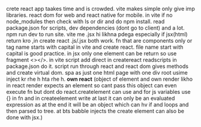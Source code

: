 crete react app taakes time and is crowded.
 vite makes simple only give imp libraries.
 react dom for web and react native for mobile.
 in vite if no node_modules then check with ls or dir and do npm install.
 read package.json for scripts, dev dependencies (dont go to client) and a lot.
 npm run dev to run site.
 vite me .jsx hi likhna pdega especially if jsx(html) return kro ,in create react .js/.jsx both work.
  fn that are components only or tag name starts with capital in vite and create react.
  file name start with capital is good practice.
  in jsx only one element can be return so use fragment <></>.
  in vite script add direct in createreact readscripts in package.json do it.
script run through react and react dom gives methods and create virtual dom.
spa as just one html page with one div root usime inject kr rhe h hta rhe h.
  **own react** (object of element and own render likho in react render expects an element so cant pass this object can even execute fn but dont do react.createlement can use and for js variables use {} in fn and in createelement write at last it can only be an evaluated expression as at the end it will be an object which can hv if and loops and then parsed to tree.  at bts babble injects the create element can also be done with jsx.)